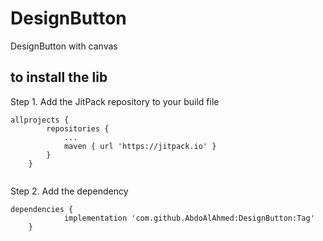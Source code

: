# DesignButton
DesignButton with canvas


## to install the lib 


Step 1. Add the JitPack repository to your build file

```
allprojects {
		repositories {
			...
			maven { url 'https://jitpack.io' }
		}
	}
  
```

Step 2. Add the dependency

```
dependencies {
	        implementation 'com.github.AbdoAlAhmed:DesignButton:Tag'
	}
 
``` 

